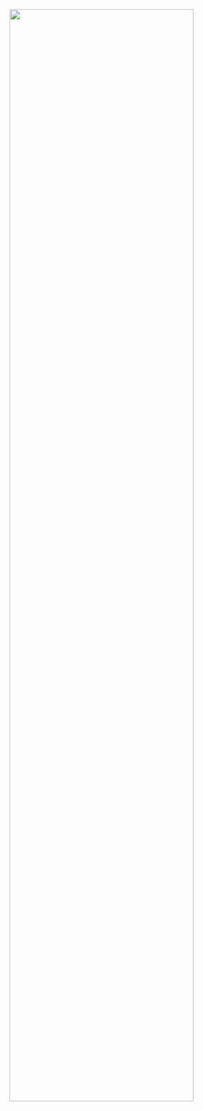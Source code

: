 
<!-- ![mk-1](https://user-images.githubusercontent.com/59317653/150354630-c2935bcd-d1f8-4c5f-9c2f-3695401a3723.jpg) -->

<p align="center">
  <img align="center" src="https://github.com/sourajpal99/Souraj99/blob/main/SourajPal_resume_react.jpg" width="80%" height="70%" />
 </p>
<!--
**werfree/werfree** is a ✨ _special_ ✨ repository because its `README.md` (this file) appears on your GitHub profile.

Here are some ideas to get you started:
- ### Hi there 👋
- 🔭 I’m currently working on ...
- 🌱 I’m currently learning ...
- 👯 I’m looking to collaborate on ...
- 🤔 I’m looking for help with ...
- 💬 Ask me about ...
- 📫 How to reach me: ...
- 😄 Pronouns: ...
- ⚡ Fun fact: ...
-->
